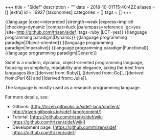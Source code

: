 +++
title = "Sidef"
description = ""
date = 2018-10-01T15:40:42Z
aliases = []
[extra]
id = 16927
[taxonomies]
categories = []
tags = []
+++

{{language
|exec=interpreted
|strength=weak
|express=implicit
|checking=dynamic
|compat=duck
|parampass=reference
|gc=yes
|site=http://github.com/trizen/sidef
|tags=ruby
|LCT=yes}}
{{language programming paradigm|Dynamic}}
{{language programming paradigm|Object-oriented}}
{{language programming paradigm|Imperative}}
{{language programming paradigm|Functional}}
{{language programming paradigm|Generic}}

Sidef is a modern, dynamic, object-oriented programming language, focusing on simplicity, readability and elegance, taking the best from languages like [[derived from::Ruby]], [[derived from::Go]], [[derived from::Perl 6]] and [[derived from::Julia]].

The language is mostly used as a research programming language.

For more details, see:
* Gitbook: [http://trizen.gitbooks.io/sidef-lang/content/ http://trizen.gitbooks.io/sidef-lang/content/]
* Tutorial: [https://github.com/trizen/sidef/wiki https://github.com/trizen/sidef/wiki]
* Development page: [https://github.com/trizen/sidef https://github.com/trizen/sidef]
